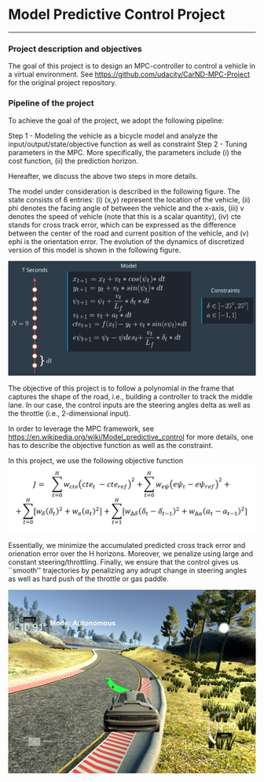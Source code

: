 # Model Predictive Control Project

---

### Project description and objectives
The goal of this project is to design an MPC-controller to control a vehicle in a virtual environment.
See https://github.com/udacity/CarND-MPC-Project for the original project repository.


### Pipeline of the project
To achieve the goal of the project, we adopt the following pipeline:

Step 1 - Modeling the vehicle as a bicycle model and analyze the input/output/state/objective function as well as constraint
Step 2 - Tuning parameters in the MPC. More specifically, the parameters include (i) the cost function, (ii) the prediction horizon.

Hereafter, we discuss the above two steps in more details.

The model under consideration is described in the following figure. The state consists of 6 entries: (i) (x,y) represent the location of the vehicle, (ii) phi denotes the facing angle of between the vehicle and the x-axis, (iii) v denotes the speed of vehicle (note that this is a scalar quantity), (iv) cte stands for cross track error, which can be expressed as the difference between the center of the road and current position of the vehicle, and (v) ephi is the orientation error. The evolution of the dynamics of discretized version of this model is shown in the following figure.

![alt_text](https://github.com/Ximingchen/Udacity-Model-Predictive-Control/blob/master/images/model.png)

The objective of this project is to follow a polynomial in the frame that captures the shape of the road, i.e., building a controller to track the middle lane. In our case, the control inputs are the steering angles delta as well as the throttle (i.e., 2-dimensional input).

In order to leverage the MPC framework, see https://en.wikipedia.org/wiki/Model_predictive_control for more details, one has to describe the objective function as well as the constraint.

In this project, we use the following objective function
![alt text](https://github.com/Ximingchen/Udacity-Model-Predictive-Control/blob/master/images/objective.png)

Essentially, we minimize the accumulated predicted cross track error and orienation error over the H horizons. Moreover, we penalize using large and constant steering/throttling. Finally, we ensure that the control gives us ``smooth'' trajectories by penalizing any adrupt change in steering angles as well as hard push of the throttle or gas paddle. 

![alt text](https://github.com/Ximingchen/Udacity-Model-Predictive-Control/blob/master/images/badperformance.png)




